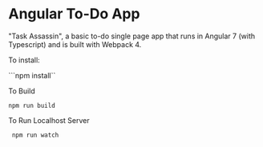 # Angular To-Do App

"Task Assassin", a basic to-do single page app that runs in Angular 7 (with Typescript) and is built with Webpack 4.

To install:

```npm install``

To Build

```npm run build```

To Run Localhost Server

``` npm run watch```


